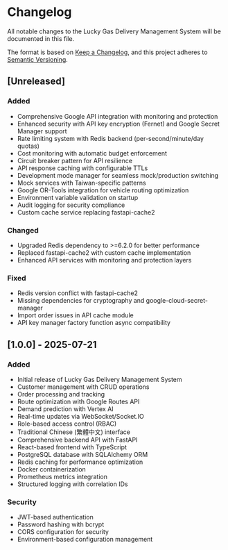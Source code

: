 # Changelog

All notable changes to the Lucky Gas Delivery Management System will be documented in this file.

The format is based on [Keep a Changelog](https://keepachangelog.com/en/1.0.0/),
and this project adheres to [Semantic Versioning](https://semver.org/spec/v2.0.0.html).

## [Unreleased]

### Added
- Comprehensive Google API integration with monitoring and protection
- Enhanced security with API key encryption (Fernet) and Google Secret Manager support
- Rate limiting system with Redis backend (per-second/minute/day quotas)
- Cost monitoring with automatic budget enforcement
- Circuit breaker pattern for API resilience
- API response caching with configurable TTLs
- Development mode manager for seamless mock/production switching
- Mock services with Taiwan-specific patterns
- Google OR-Tools integration for vehicle routing optimization
- Environment variable validation on startup
- Audit logging for security compliance
- Custom cache service replacing fastapi-cache2

### Changed
- Upgraded Redis dependency to >=6.2.0 for better performance
- Replaced fastapi-cache2 with custom cache implementation
- Enhanced API services with monitoring and protection layers

### Fixed
- Redis version conflict with fastapi-cache2
- Missing dependencies for cryptography and google-cloud-secret-manager
- Import order issues in API cache module
- API key manager factory function async compatibility

## [1.0.0] - 2025-07-21
### Added
- Initial release of Lucky Gas Delivery Management System
- Customer management with CRUD operations
- Order processing and tracking
- Route optimization with Google Routes API
- Demand prediction with Vertex AI
- Real-time updates via WebSocket/Socket.IO
- Role-based access control (RBAC)
- Traditional Chinese (繁體中文) interface
- Comprehensive backend API with FastAPI
- React-based frontend with TypeScript
- PostgreSQL database with SQLAlchemy ORM
- Redis caching for performance optimization
- Docker containerization
- Prometheus metrics integration
- Structured logging with correlation IDs

### Security
- JWT-based authentication
- Password hashing with bcrypt
- CORS configuration for security
- Environment-based configuration management